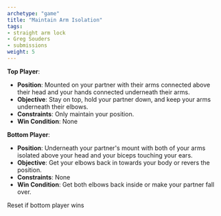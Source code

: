 ```yaml
---
archetype: "game"
title: "Maintain Arm Isolation"
tags:
- straight arm lock
- Greg Souders
- submissions
weight: 5
---
```


**Top Player**:
  * **Position**: Mounted on your partner with their arms connected above their head and your hands connected underneath their arms.
  * **Objective**: Stay on top, hold your partner down, and keep your arms underneath their elbows.
  * **Constraints**: Only maintain your position.
  * **Win Condition**: None

**Bottom Player**:
  * **Position**: Underneath your partner's mount with both of your arms isolated above your head and your biceps touching your ears.
  * **Objective**: Get your elbows back in towards your body or revers the position.
  * **Constraints**: None
  * **Win Condition**: Get both elbows back inside or make your partner fall over.

Reset if bottom player wins